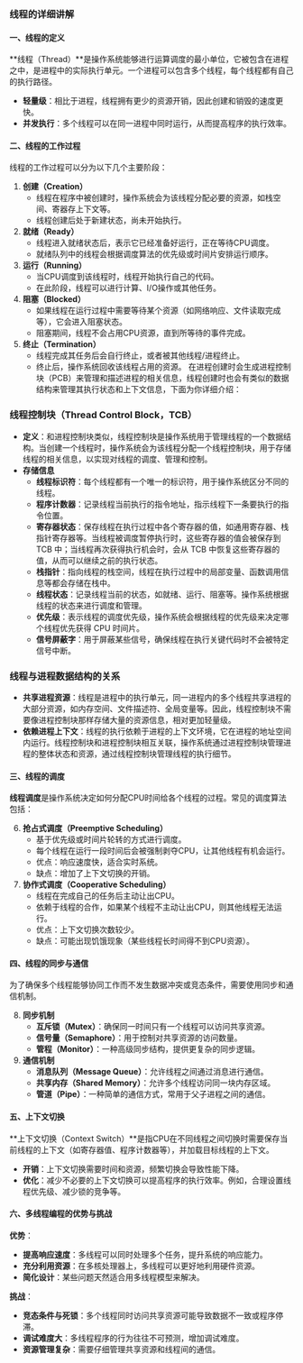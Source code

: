 ### 线程的详细讲解

#### 一、线程的定义

**线程（Thread）**是操作系统能够进行运算调度的最小单位，它被包含在进程之中，是进程中的实际执行单元。一个进程可以包含多个线程，每个线程都有自己的执行路径。

- **轻量级**：相比于进程，线程拥有更少的资源开销，因此创建和销毁的速度更快。
- **并发执行**：多个线程可以在同一进程中同时运行，从而提高程序的执行效率。

#### 二、线程的工作过程

线程的工作过程可以分为以下几个主要阶段：

1. **创建（Creation）**
    - 线程在程序中被创建时，操作系统会为该线程分配必要的资源，如栈空间、寄器存上下文等。
    - 线程创建后处于新建状态，尚未开始执行。
2. **就绪（Ready）**
    - 线程进入就绪状态后，表示它已经准备好运行，正在等待CPU调度。
    - 就绪队列中的线程会根据调度算法的优先级或时间片安排运行顺序。
3. **运行（Running）**
    - 当CPU调度到该线程时，线程开始执行自己的代码。
    - 在此阶段，线程可以进行计算、I/O操作或其他任务。
4. **阻塞（Blocked）**
    - 如果线程在运行过程中需要等待某个资源（如网络响应、文件读取完成等），它会进入阻塞状态。
    - 阻塞期间，线程不会占用CPU资源，直到所等待的事件完成。
5. **终止（Termination）**
    - 线程完成其任务后会自行终止，或者被其他线程/进程终止。
    - 终止后，操作系统回收该线程占用的资源。
在进程创建时会生成进程控制块（PCB）来管理和描述进程的相关信息，线程创建时也会有类似的数据结构来管理其执行状态和上下文信息，下面为你详细介绍：

### 线程控制块（Thread Control Block，TCB）

  

- **定义**：和进程控制块类似，线程控制块是操作系统用于管理线程的一个数据结构。当创建一个线程时，操作系统会为该线程分配一个线程控制块，用于存储线程的相关信息，以实现对线程的调度、管理和控制。
- **存储信息**
    - **线程标识符**：每个线程都有一个唯一的标识符，用于操作系统区分不同的线程。
    - **程序计数器**：记录线程当前执行的指令地址，指示线程下一条要执行的指令位置。
    - **寄存器状态**：保存线程在执行过程中各个寄存器的值，如通用寄存器、栈指针寄存器等。当线程被调度暂停执行时，这些寄存器的值会被保存到 TCB 中；当线程再次获得执行机会时，会从 TCB 中恢复这些寄存器的值，从而可以继续之前的执行状态。
    - **栈指针**：指向线程的栈空间，线程在执行过程中的局部变量、函数调用信息等都会存储在栈中。
    - **线程状态**：记录线程当前的状态，如就绪、运行、阻塞等。操作系统根据线程的状态来进行调度和管理。
    - **优先级**：表示线程的调度优先级，操作系统会根据线程的优先级来决定哪个线程优先获得 CPU 时间片。
    - **信号屏蔽字**：用于屏蔽某些信号，确保线程在执行关键代码时不会被特定信号中断。

### 线程与进程数据结构的关系

  

- **共享进程资源**：线程是进程中的执行单元，同一进程内的多个线程共享进程的大部分资源，如内存空间、文件描述符、全局变量等。因此，线程控制块不需要像进程控制块那样存储大量的资源信息，相对更加轻量级。
- **依赖进程上下文**：线程的执行依赖于进程的上下文环境，它在进程的地址空间内运行。线程控制块和进程控制块相互关联，操作系统通过进程控制块管理进程的整体状态和资源，通过线程控制块管理线程的执行细节。
#### 三、线程的调度

**线程调度**是操作系统决定如何分配CPU时间给各个线程的过程。常见的调度算法包括：

6. **抢占式调度（Preemptive Scheduling）**
    - 基于优先级或时间片轮转的方式进行调度。
    - 每个线程在运行一段时间后会被强制剥夺CPU，让其他线程有机会运行。
    - 优点：响应速度快，适合实时系统。
    - 缺点：增加了上下文切换的开销。
7. **协作式调度（Cooperative Scheduling）**
    - 线程在完成自己的任务后主动让出CPU。
    - 依赖于线程的合作，如果某个线程不主动让出CPU，则其他线程无法运行。
    - 优点：上下文切换次数较少。
    - 缺点：可能出现饥饿现象（某些线程长时间得不到CPU资源）。

#### 四、线程的同步与通信

为了确保多个线程能够协同工作而不发生数据冲突或竞态条件，需要使用同步和通信机制。

8. **同步机制**
    - **互斥锁（Mutex）**：确保同一时间只有一个线程可以访问共享资源。
    - **信号量（Semaphore）**：用于控制对共享资源的访问数量。
    - **管程（Monitor）**：一种高级同步结构，提供更复杂的同步逻辑。
9. **通信机制**
    - **消息队列（Message Queue）**：允许线程之间通过消息进行通信。
    - **共享内存（Shared Memory）**：允许多个线程访问同一块内存区域。
    - **管道（Pipe）**：一种简单的通信方式，常用于父子进程之间的通信。

#### 五、上下文切换

**上下文切换（Context Switch）**是指CPU在不同线程之间切换时需要保存当前线程的上下文（如寄存器值、程序计数器等），并加载目标线程的上下文。

- **开销**：上下文切换需要时间和资源，频繁切换会导致性能下降。
- **优化**：减少不必要的上下文切换可以提高程序的执行效率。例如，合理设置线程优先级、减少锁的竞争等。

#### 六、多线程编程的优势与挑战

**优势**：

- **提高响应速度**：多线程可以同时处理多个任务，提升系统的响应能力。
- **充分利用资源**：在多核处理器上，多线程可以更好地利用硬件资源。
- **简化设计**：某些问题天然适合用多线程模型来解决。

**挑战**：

- **竞态条件与死锁**：多个线程同时访问共享资源可能导致数据不一致或程序停滞。
- **调试难度大**：多线程程序的行为往往不可预测，增加调试难度。
- **资源管理复杂**：需要仔细管理共享资源和线程间的通信。
